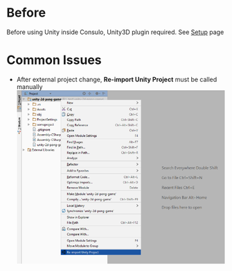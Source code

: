 # Before

Before using Unity inside Consulo, Unity3D plugin required. See [Setup](setup.md) page

# Common Issues
 * After external project change, **Re-import Unity Project** must be called manually
   ![](images/reimport.png)